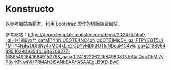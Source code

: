 # Konstructo
以參考網站為範本，利用 Bootstrap 製作的切版練習網站。

參考網站：https://demo.templatemonster.com/demo/202475.html?_gl=1*19l9yxf*_ga*MTY4NjU0OTE4NC4xNjg0OTE1Mjc5*_ga_FTPYEGT5LY*MTY4NjIwODI3Ny4xMC4xLjE2ODYyMDk3OTIuNDcuMC4w&_ga=2.138994995.1029393544.1686208277-1686549184.1684915279&_gac=1.241822262.1684980813.EAIaIQobChMI7vP8yrKP_wIVHPRMAh3lSANbEAAYASAAEgLB9fD_BwE
